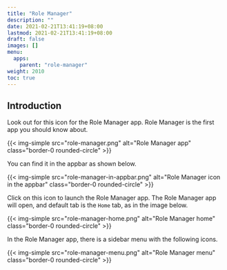 ```yaml
---
title: "Role Manager"
description: ""
date: 2021-02-21T13:41:19+08:00
lastmod: 2021-02-21T13:41:19+08:00
draft: false
images: []
menu:
  apps:
    parent: "role-manager"
weight: 2010
toc: true
---
```


## Introduction

Look out for this icon for the Role Manager app. Role Manager is the first app you should know about.

{{< img-simple src="role-manager.png" alt="Role Manager app" class="border-0 rounded-circle" >}}

You can find it in the appbar as shown below.

{{< img-simple src="role-manager-in-appbar.png" alt="Role Manager icon in the appbar" class="border-0 rounded-circle" >}}

Click on this icon to launch the Role Manager app. The Role Manager app will open, and default tab is the `Home` tab, as in the image below.

{{< img-simple src="role-manager-home.png" alt="Role Manager home" class="border-0 rounded-circle" >}}

In the Role Manager app, there is a sidebar menu with the following icons.

{{< img-simple src="role-manager-menu.png" alt="Role Manager menu" class="border-0 rounded-circle" >}}
